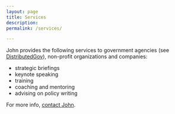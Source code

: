 ```yaml
---
layout: page
title: Services
description: 
permalink: /services/

---
```


John provides the following services to government agencies (see [DistributedGov](https://distributedgov.com)), non-profit organizations and companies:
* strategic briefings
* keynote speaking
* training 
* coaching and mentoring
* advising on policy writing

For more info, [contact John](/contact).
